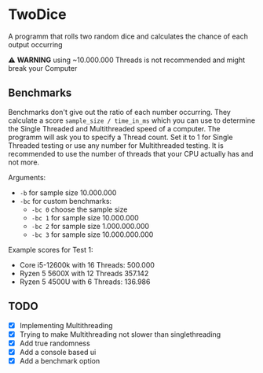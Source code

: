 # TwoDice

A programm that rolls two random dice and calculates the chance of each output occurring

⚠ **WARNING** using ~10.000.000 Threads is not recommended and might break your Computer

## Benchmarks

Benchmarks don't give out the ratio of each number occurring. They calculate a score `sample_size / time_in_ms` which you can use to determine the Single Threaded and Multithreaded speed of a computer. The programm will ask you to specify a Thread count. Set it to 1 for Single Threaded testing or use any number for Multithreaded testing. It is recommended to use the number of threads that your CPU actually has and not more.

Arguments:

- `-b` for sample size 10.000.000
- `-bc` for custom benchmarks:
  - `-bc 0` choose the sample size
  - `-bc 1` for sample size 10.000.000
  - `-bc 2` for sample size 1.000.000.000
  - `-bc 3` for sample size 10.000.000.000

Example scores for Test 1:

- Core i5-12600k with 16 Threads: 500.000
- Ryzen 5 5600X with 12 Threads 357.142
- Ryzen 5 4500U with 6 Threads: 136.986

## TODO

- [X] Implementing Multithreading
- [X] Trying to make Multithreading not slower than singlethreading
- [X] Add true randomness
- [X] Add a console based ui
- [X] Add a benchmark option
